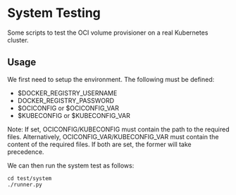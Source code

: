 # System Testing

Some scripts to test the OCI volume provisioner on a real Kubernetes cluster.

## Usage

We first need to setup the environment. The following must be defined:

* $DOCKER_REGISTRY_USERNAME
* DOCKER_REGISTRY_PASSWORD
* $OCICONFIG or $OCICONFIG_VAR
* $KUBECONFIG or $KUBECONFIG_VAR

Note: If set, OCICONFIG/KUBECONFIG must contain the path to the required
files. Alternatively, OCICONFIG_VAR/KUBECONFIG_VAR must contain the content
of the required files. If both are set, the former will take precedence.

We can then run the system test as follows:

```
cd test/system
./runner.py
```

